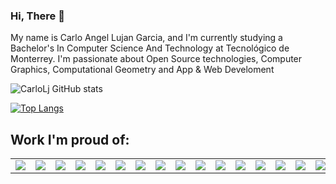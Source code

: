 ### Hi, There 👋
My name is Carlo Angel Lujan Garcia, and I'm currently studying a Bachelor's In Computer Science And Technology at Tecnológico de Monterrey.
I'm passionate about Open Source technologies, Computer Graphics, Computational Geometry and App & Web Develoment


![CarloLj GitHub stats](https://github-readme-stats.vercel.app/api?username=CarloLj&show_icons=true&theme=radical)

[![Top Langs](https://github-readme-stats.vercel.app/api/top-langs/?username=CarloLj&langs_count=20&hide_progress=true)](https://github.com/CarloLj/github-readme-stats)

## Work I'm proud of:
<table align="center">
<td>
<img src="https://github-readme-stats.vercel.app/api/pin/?username=CarloLj&repo=pokesafari-ruby">
</td>
<td>
<img src="https://github-readme-stats.vercel.app/api/pin/?username=CarloLj&repo=rails-blog">
</td>
<td>
<img src="https://github-readme-stats.vercel.app/api/pin/?username=CarloLj&repo=CLog-App">
</td>
<td>
<img src="https://github-readme-stats.vercel.app/api/pin/?username=CarloLj&repo=CLog-API">
</td>
<td>
<img src="https://github-readme-stats.vercel.app/api/pin/?username=CarloLj&repo=FreshCo">
</td>
<td>
<img src="https://github-readme-stats.vercel.app/api/pin/?username=CarloLj&repo=TC2038">
</td>
<td>
<img src="https://github-readme-stats.vercel.app/api/pin/?username=CarloLj&repo=Geriatrik-API">
</td>
<td>
<img src="https://github-readme-stats.vercel.app/api/pin/?username=CarloLj&repo=Geriatrik">
</td>
<td>
<img src="https://github-readme-stats.vercel.app/api/pin/?username=CarloLj&repo=BoomMoon">
</td>
<td>
<img src="https://github-readme-stats.vercel.app/api/pin/?username=CarloLj&repo=Forerunner_Cam">
</td>
<td>
<img src="https://github-readme-stats.vercel.app/api/pin/?username=CarloLj&repo=Attendance-plus">
</td>
<td>
<img src="https://github-readme-stats.vercel.app/api/pin/?username=CarloLj&repo=DataStructures-Algorithms">
</td>
<td>
<img src="https://github-readme-stats.vercel.app/api/pin/?username=CarloLj&repo=Likestagram">
</td>
<td>
<img src="https://github-readme-stats.vercel.app/api/pin/?username=CarloLj&repo=ReTwitter">
</td>
<td>
<img src="https://github-readme-stats.vercel.app/api/pin/?username=CarloLj&repo=Flixter">
</td>
<td>
<img src="https://github-readme-stats.vercel.app/api/pin/?username=CarloLj&repo=Pincident">
</td>
<td>
<img src="https://github-readme-stats.vercel.app/api/pin/?username=CarloLj&repo=OSID_Project_Final">
</td>
</table>
